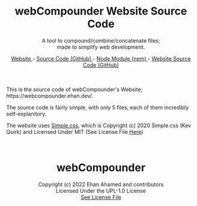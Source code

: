 <br />
<br />
<h1 align="center"> webCompounder Website Source Code </h1>
<p align="center"> A tool to compound/combine/concatenate files; <br> made to simplify web development. </p> 
<p align="center"> <a href="https://webcompounder.ehan.dev/"> Website </a> - <a href="https://github.com/EhanAhamed/webCompounder"> Source Code (GitHub) </a> - <a href="https://www.npmjs.com/package/webcompounder"> Node Module (npm) </a> - <a href="https://github.com/EhanAhamed/webcompounder.ehan.dev/"> Website Source Code (GitHub) </a> </p>

<br />
<br />
This is the source code of webCompounder's Website; https://webcompounder.ehan.dev/.

The source code is fairly simple, with only 5 files, each of them incredibly self-explanitory.

The website uses [Simple.css](https://simplecss.org/), which is Copyright (c) 2020 Simple.css (Kev Quirk) and Licensed Under MIT (See License File [Here](https://github.com/kevquirk/simple.css/blob/main/LICENSE))

<br>

<h1 align="center"> webCompounder </h1>
<p align="center">Copyright (c) 2022 Ehan Ahamed and contributors <br> Licensed Under the UPL-1.0 License <br> <a href="https://github.com/EhanAhamed/webCompounder/blob/main/LICENSE.txt">See License File</a></p>
<br />
<br />
